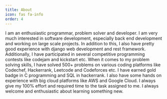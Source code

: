 ```yaml
---
title: About
icon: fas fa-info
order: 4
---
```



<!-- > **Note**: Add Markdown syntax content to file `_tabs/about.md` and it will show up on this page. -->

I am an enthusiastic programmar, problem solver and developer. I am very much interested in software development, especially back end development and working on large scale projects. In addition to this, I also have pretty good experience with django web development and rest framework. Additionally, I have participated in several competitive programming contests like codejam and kickstart etc. When it comes to my problem solving skills, I have solved 500+ problems on various coding platforms like Codechef, Hackerrank, Leetcode and Codeforces etc. I have earned gold badge in C programming and SQL in hackerrank. I also have some hands on experience with big cloud platforms like AWS and Google Cloud. I always give my 100% effort and required time to the task assigned to me. I always welcome and enthusiastic about learning something new.